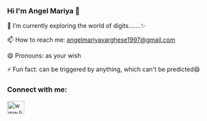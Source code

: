 ### Hi I'm Angel Mariya 👋
🌱 I’m currently exploring the world of digits.......✨

📫 How to reach me: angelmariyavarghese1997@gmail.com

😄 Pronouns: as your wish

⚡ Fun fact: can be triggered by anything, which can't be predicted😄

<h3 align="left">Connect with me:</h3>
<p align="left">
<a href="https://linkedin.com/in/www.linkedin.com/in/angel-mariya-varghese-40824b217" target="blank"><img align="center" src="https://raw.githubusercontent.com/rahuldkjain/github-profile-readme-generator/master/src/images/icons/Social/linked-in-alt.svg" alt="www.linkedin.com/in/angel-mariya-varghese-40824b217" height="30" width="40" /></a>
</p>





<!--
**mariyaangel/mariyaangel** is a ✨ _special_ ✨ repository because its `README.md` (this file) appears on your GitHub profile.

Here are some ideas to get you started:

- 🔭 I’m currently working on ...
- 🌱 I’m currently exploring the world of digits.......
- 👯 I’m looking to collaborate on ...
- 🤔 I’m looking for help with ...
- 💬 Ask me about ...
- 📫 How to reach me: angelmariyavarghese1997@gmail.com
- 😄 Pronouns: As you wish.....
- ⚡ Fun fact: Can be triggered by anything, which can't be predicted😄
-->
